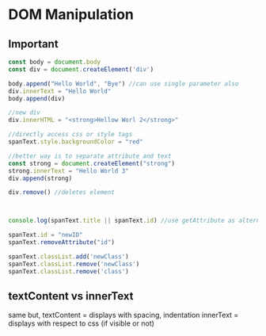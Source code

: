 # DOM Manipulation
## Important
```javascript
const body = document.body
const div = document.createElement('div')

body.append("Hello World", "Bye") //can use single parameter also
div.innerText = "Hello World"
body.append(div)

//new div
div.innerHTML = "<strong>Hellow Worl 2</strong>"

//directly access css or style tags
spanText.style.backgroundColor = "red"

//better way is to separate attribute and text
const strong = document.createElement("strong")
strong.innerText = "Hello World 3"
div.append(strong)

div.remove() //deletes element



console.log(spanText.title || spanText.id) //use getAttribute as alternative

spanText.id = "newID"
spanText.removeAttribute("id")

spanText.classList.add('newClass')
spanText.classList.remove('newClass')
spanText.classList.remove('class')
```

## textContent vs innerText
same but, textContent = displays with spacing, indentation
innerText = displays with respect to css (if visible or not)
